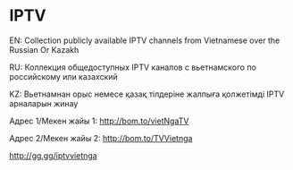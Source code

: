 # IPTV
EN: Collection publicly available IPTV channels from Vietnamese over the Russian Or Kazakh

RU: Коллекция общедоступных IPTV каналов с вьетнамского по российскому или казахский

KZ: Вьетнамнан орыс немесе қазақ тілдеріне жалпыға қолжетімді IPTV арналарын жинау

Адрес 1/Мекен жайы 1: http://bom.to/vietNgaTV

Адрес 2/Мекен жайы 2: http://bom.to/TVVietnga

http://gg.gg/iptvvietnga
